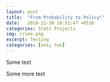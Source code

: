 ```yaml
---
layout: post
title:  "From Probability to Policy!"
date:   2018-11-30 10:51:47 +0530
categories: Stats Projects
img: crime.png
excerpt: Testing
categories: [one, two]
---
```




<!--<embed src="https://dasaditi.github.io/Stats-Regression.pdf" type="application/pdf" width="1000px" height="1000px"/>-->
Some text

<object data="https://dasaditi.github.io/Stats-Regression.pdf" width="1000px" height="1000px" type='application/pdf' ></object>

Some more text